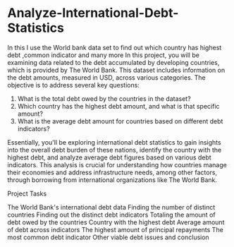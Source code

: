 # Analyze-International-Debt-Statistics
In this  I use the World bank data set to find out which country has highest debt ,common indicator and many more
In this project, you will be examining data related to the debt accumulated by developing countries, which is provided by The World Bank. This dataset includes information on the debt amounts, measured in USD, across various categories. The objective is to address several key questions:

1. What is the total debt owed by the countries in the dataset?
2. Which country has the highest debt amount, and what is that specific amount?
3. What is the average debt amount for countries based on different debt indicators?

Essentially, you'll be exploring international debt statistics to gain insights into the overall debt burden of these nations, identify the country with the highest debt, and analyze average debt figures based on various debt indicators. This analysis is crucial for understanding how countries manage their economies and address infrastructure needs, among other factors, through borrowing from international organizations like The World Bank.

Project Tasks

The World Bank's international debt data
Finding the number of distinct countries
Finding out the distinct debt indicators
Totaling the amount of debt owed by the countries
Country with the highest debt
Average amount of debt across indicators
The highest amount of principal repayments
The most common debt indicator
Other viable debt issues and conclusion
